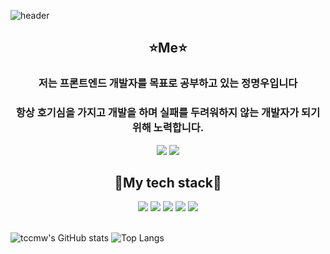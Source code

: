 ![header](https://capsule-render.vercel.app/api?type=venom&color=random&text=Hello,World!)

<div align=center>
<h2>⭐Me⭐</h2>
  <h3>저는 프론트엔드 개발자를 목표로 공부하고 있는 정명우입니다</h3>
  <h3>항상 호기심을 가지고 개발을 하며 실패를 두려워하지 않는 개발자가 되기 위해 노력합니다.</h3>
  <a href="https://www.instagram.com/tcc_mw/"><img src="https://img.shields.io/badge/Instagram-ff69b4?style=plastic&logo=Instagram&logoColor=black"/></a> 
   <img src="https://img.shields.io/badge/jungmwoo6248@gmail.com-EA4305?style=flat-square&logo=Gmail&logoColor=black">  
<h2>📖My tech stack📖</h2>
<img src="https://img.shields.io/badge/c-00599C?style=for-the-badge&logo=c%2B%2B&logoColor=black">
<img src="https://img.shields.io/badge/-html5-E34F26?style=for-the-badge&logo=html5&logoColor=black">
<img src="https://img.shields.io/badge/-css3-1572B6?style=for-the-badge&logo=css3&logoColor=black">
<img src="https://img.shields.io/badge/-javascript-F7DF1E?style=for-the-badge&logo=javascript&logoColor=black">
<img src="https://img.shields.io/badge/-react-61DAFB?style=for-the-badge&logo=react&logoColor=black">
</div>
<br>

![tccmw's GitHub stats](https://github-readme-stats.vercel.app/api?username=tccmw&show_icons=true&theme=radical)
![Top Langs](https://github-readme-stats.vercel.app/api/top-langs/?username=tccmw&layout=compact&theme=dracula)
